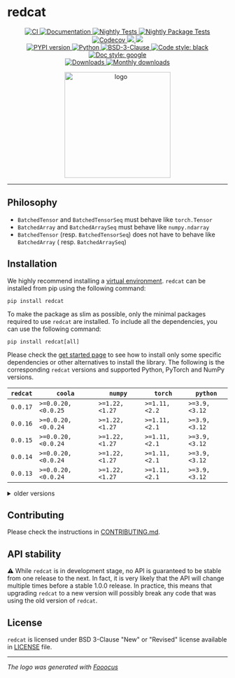 # redcat

<p align="center">
    <a href="https://github.com/durandtibo/redcat/actions">
        <img alt="CI" src="https://github.com/durandtibo/redcat/workflows/CI/badge.svg">
    </a>
    <a href="https://durandtibo.github.io/redcat/">
        <img alt="Documentation" src="https://github.com/durandtibo/redcat/workflows/Documentation/badge.svg">
    </a>
    <a href="https://github.com/durandtibo/redcat/actions">
        <img alt="Nightly Tests" src="https://github.com/durandtibo/redcat/workflows/Nightly%20Tests/badge.svg">
    </a>
    <a href="https://github.com/durandtibo/redcat/actions">
        <img alt="Nightly Package Tests" src="https://github.com/durandtibo/redcat/workflows/Nightly%20Package%20Tests/badge.svg">
    </a>
    <br/>
    <a href="https://codecov.io/gh/durandtibo/redcat">
        <img alt="Codecov" src="https://codecov.io/gh/durandtibo/redcat/branch/main/graph/badge.svg">
    </a>
    <a href="https://codeclimate.com/github/durandtibo/redcat/maintainability">
        <img src="https://api.codeclimate.com/v1/badges/0987ab26fe4d52025085/maintainability" />
    </a>
    <a href="https://codeclimate.com/github/durandtibo/redcat/test_coverage">
        <img src="https://api.codeclimate.com/v1/badges/0987ab26fe4d52025085/test_coverage" />
    </a>
    <br/>
    <a href="https://pypi.org/project/redcat/">
        <img alt="PYPI version" src="https://img.shields.io/pypi/v/redcat">
    </a>
    <a href="https://pypi.org/project/redcat/">
        <img alt="Python" src="https://img.shields.io/pypi/pyversions/redcat.svg">
    </a>
    <a href="https://opensource.org/licenses/BSD-3-Clause">
        <img alt="BSD-3-Clause" src="https://img.shields.io/pypi/l/redcat">
    </a>
    <a href="https://github.com/psf/black">
        <img  alt="Code style: black" src="https://img.shields.io/badge/code%20style-black-000000.svg">
    </a>
    <a href="https://google.github.io/styleguide/pyguide.html#s3.8-comments-and-docstrings">
        <img  alt="Doc style: google" src="https://img.shields.io/badge/%20style-google-3666d6.svg">
    </a>
    <br/>
    <a href="https://pepy.tech/project/redcat">
        <img  alt="Downloads" src="https://static.pepy.tech/badge/redcat">
    </a>
    <a href="https://pepy.tech/project/redcat">
        <img  alt="Monthly downloads" src="https://static.pepy.tech/badge/redcat/month">
    </a>
    <br/>
</p>

<p align="center">
<img height="242" src="assets/redcat.png" alt="logo"/>
</p>



---

## Philosophy

- `BatchedTensor` and `BatchedTensorSeq` must behave like `torch.Tensor`
- `BatchedArray` and `BatchedArraySeq` must behave like `numpy.ndarray`
- `BatchedTensor` (resp. `BatchedTensorSeq`) does not have to behave like `BatchedArray` (
  resp. `BatchedArraySeq`)

## Installation

We highly recommend installing
a [virtual environment](https://packaging.python.org/guides/installing-using-pip-and-virtual-environments/).
`redcat` can be installed from pip using the following command:

```shell
pip install redcat
```

To make the package as slim as possible, only the minimal packages required to use `redcat` are
installed.
To include all the dependencies, you can use the following command:

```shell
pip install redcat[all]
```

Please check the [get started page](https://durandtibo.github.io/redcat/get_started) to see how to
install only some specific dependencies or other alternatives to install the library.
The following is the corresponding `redcat` versions and supported Python, PyTorch and NumPy
versions.

| `redcat` | `coola`            | `numpy`        | `torch`       | `python`      |
|----------|--------------------|----------------|---------------|---------------|
| `0.0.17` | `>=0.0.20,<0.0.25` | `>=1.22,<1.27` | `>=1.11,<2.2` | `>=3.9,<3.12` |
| `0.0.16` | `>=0.0.20,<0.0.24` | `>=1.22,<1.27` | `>=1.11,<2.1` | `>=3.9,<3.12` |
| `0.0.15` | `>=0.0.20,<0.0.24` | `>=1.22,<1.27` | `>=1.11,<2.1` | `>=3.9,<3.12` |
| `0.0.14` | `>=0.0.20,<0.0.24` | `>=1.22,<1.27` | `>=1.11,<2.1` | `>=3.9,<3.12` |
| `0.0.13` | `>=0.0.20,<0.0.24` | `>=1.22,<1.27` | `>=1.11,<2.1` | `>=3.9,<3.12` |

<details>
    <summary>older versions</summary>

| `redcat` | `coola`            | `numpy`        | `torch`       | `python`      |
|----------|--------------------|----------------|---------------|---------------|
| `0.0.12` | `>=0.0.20,<0.0.24` | `>=1.22,<1.27` | `>=1.11,<2.1` | `>=3.9,<3.12` |
| `0.0.11` | `>=0.0.20,<0.0.24` | `>=1.22,<1.27` | `>=1.11,<2.1` | `>=3.9,<3.12` |
| `0.0.10` | `>=0.0.20,<0.0.24` | `>=1.22,<1.27` | `>=1.11,<2.1` | `>=3.9,<3.12` |
| `0.0.9`  | `>=0.0.20,<0.0.24` | `>=1.22,<1.27` | `>=1.11,<2.1` | `>=3.9,<3.12` |
| `0.0.8`  | `>=0.0.20,<0.0.21` | `>=1.21,<1.26` | `>=1.11,<2.1` | `>=3.9,<3.12` |

</details>

## Contributing

Please check the instructions in [CONTRIBUTING.md](.github/CONTRIBUTING.md).

## API stability

:warning: While `redcat` is in development stage, no API is guaranteed to be stable from one
release to the next.
In fact, it is very likely that the API will change multiple times before a stable 1.0.0 release.
In practice, this means that upgrading `redcat` to a new version will possibly break any code that
was using the old version of `redcat`.

## License

`redcat` is licensed under BSD 3-Clause "New" or "Revised" license available in [LICENSE](LICENSE)
file.

---

*The logo was generated with [Fooocus](https://github.com/lllyasviel/Fooocus)*
